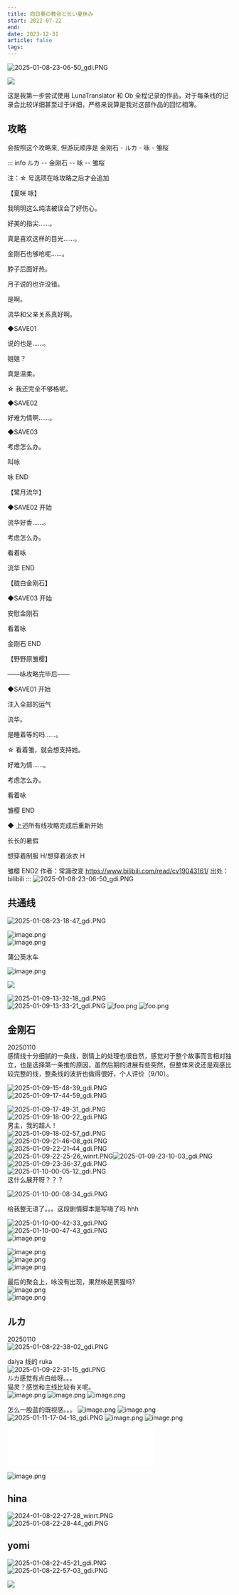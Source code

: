 ```yaml
---
title: 向日葵の教会と长い夏休み
start: 2022-07-22
end:
date: 2023-12-31
article: false
tags:
---
```


![2025-01-08-23-06-50_gdi.PNG](https://oss.naglfar28.com/naglfar28/202501082306963.PNG)  

![](http://oss.naglfar28.com/naglfar28/202312312312490.png)

这是我第一步尝试使用 LunaTranslator 和 Ob 全程记录的作品，对于每条线的记录会比较详细甚至过于详细，严格来说算是我对这部作品的回忆相簿。
## 攻略
会按照这个攻略来, 但游玩顺序是 金刚石 - ルカ - 咏 - 雏桜

::: info
ルカ -- 金刚石 -- 咏 -- 雏桜

注：☆ 号选项在咏攻略之后才会追加

【夏咲 咏】

我明明这么纯洁被误会了好伤心。

好美的指尖……。

真是喜欢这样的目光……。

金刚石也够呛呢……。

脖子后面好热。

月子说的也许没错。

是啊。

流华和父亲关系真好啊。

◆SAVE01

说的也是……。

姐姐？

真是温柔。

☆ 我还完全不够格呢。

◆SAVE02

好难为情啊……。

◆SAVE03

考虑怎么办。

叫咏

咏 END

【鹭月流华】

◆SAVE02 开始

流华好香……。

考虑怎么办。

看着咏

流华 END

【胧白金刚石】

◆SAVE03 开始

安慰金刚石

看着咏

金刚石 END

【野野原雏樱】

——咏攻略完毕后——

◆SAVE01 开始

注入全部的运气

流华。

是睡着等的吗……。

☆ 看着雏，就会想支持她。

好难为情……。

考虑怎么办。

看着咏

雏樱 END

◆ 上述所有线攻略完成后重新开始

长长的暑假

想穿着制服 H/想穿着泳衣 H

雏樱 END2 作者：常識改変 <https://www.bilibili.com/read/cv19043161/> 出处：bilibili
:::
![2025-01-08-23-06-50_gdi.PNG](https://oss.naglfar28.com/naglfar28/202501082306963.PNG)  

## 共通线
![2025-01-08-23-18-47_gdi.PNG](https://oss.naglfar28.com/naglfar28/202501082318149.PNG)

![image.png](http://oss.naglfar28.com/naglfar28/202401020007939.png)  
![image.png](http://oss.naglfar28.com/naglfar28/202401020013267.png)

蒲公英水车

![image.png](http://oss.naglfar28.com/naglfar28/202401021322554.png)

![](http://oss.naglfar28.com/naglfar28/202401021326290.png)

![2025-01-09-13-32-18_gdi.PNG](https://oss.naglfar28.com/naglfar28/202501091332565.PNG)  
![2025-01-09-13-33-21_gdi.PNG](https://oss.naglfar28.com/naglfar28/202501091333323.PNG)
![foo.png](https://oss.naglfar28.com/naglfar28/202501101747856.png)
![foo.png](https://oss.naglfar28.com/naglfar28/202501101748282.png)

## 金刚石
20250110  
感情线十分细腻的一条线，剧情上的处理也很自然，感觉对于整个故事而言相对独立，也是选择第一条推的原因，虽然后期的进展有些突然，但整体来说还是观感比较完整的线，整条线的波折也做得很好，个人评价（9/10）。

![2025-01-09-15-48-39_gdi.PNG](https://oss.naglfar28.com/naglfar28/202501091548702.PNG)  
![2025-01-09-17-44-59_gdi.PNG](https://oss.naglfar28.com/naglfar28/202501091745868.PNG)

![2025-01-09-17-49-31_gdi.PNG](https://oss.naglfar28.com/naglfar28/202501091749837.PNG)  
![2025-01-09-18-00-22_gdi.PNG](https://oss.naglfar28.com/naglfar28/202501091800892.PNG)  
男主，我的超人！  
![2025-01-09-18-02-57_gdi.PNG](https://oss.naglfar28.com/naglfar28/202501091803468.PNG)  
![2025-01-09-21-46-08_gdi.PNG](https://oss.naglfar28.com/naglfar28/202501092149881.PNG)  
![2025-01-09-22-21-44_gdi.PNG](https://oss.naglfar28.com/naglfar28/202501092222106.PNG)  
![2025-01-09-22-25-26_winrt.PNG](https://oss.naglfar28.com/naglfar28/202501092250695.PNG)![2025-01-09-23-10-03_gdi.PNG](https://oss.naglfar28.com/naglfar28/202501092310794.PNG)  
![2025-01-09-23-36-37_gdi.PNG](https://oss.naglfar28.com/naglfar28/202501092336663.PNG)  
![2025-01-10-00-05-12_gdi.PNG](https://oss.naglfar28.com/naglfar28/202501100005217.PNG)  
这什么展开呀？？？  

![2025-01-10-00-08-34_gdi.PNG](https://oss.naglfar28.com/naglfar28/202501100008498.PNG)

给我整无语了。。。这段剧情脚本是写嗨了吗 hhh

![2025-01-10-00-42-33_gdi.PNG](https://oss.naglfar28.com/naglfar28/202501100042257.PNG)  
![2025-01-10-00-47-43_gdi.PNG](https://oss.naglfar28.com/naglfar28/202501100047037.PNG)  
![image.png](https://oss.naglfar28.com/naglfar28/202501100050788.png)

![image.png](https://oss.naglfar28.com/naglfar28/202501100103324.png)  
![image.png](https://oss.naglfar28.com/naglfar28/202501100114846.png)  
![image.png](https://oss.naglfar28.com/naglfar28/202501100132054.png)

最后的聚会上，咏没有出现，果然咏是黑猫吗?  
![image.png](https://oss.naglfar28.com/naglfar28/202501100136098.png)  
![image.png](https://oss.naglfar28.com/naglfar28/202501100137629.png)

## ルカ
20250110  
![2025-01-08-22-38-02_gdi.PNG](https://oss.naglfar28.com/naglfar28/202501082238575.PNG)

daiya 线的 ruka  
![2025-01-09-22-31-15_gdi.PNG](https://oss.naglfar28.com/naglfar28/202501092231850.PNG)  
ルカ感觉有点白给呀。。。  
猫灵？感觉和主线比较有关呢。  
![image.png](https://oss.naglfar28.com/naglfar28/202501101743227.png)
![image.png](https://oss.naglfar28.com/naglfar28/202501101752088.png)
![image.png](https://oss.naglfar28.com/naglfar28/202501111526809.png)

怎么一股蓝的既视感。。。
![image.png](https://oss.naglfar28.com/naglfar28/202501111556329.png)
![image.png](https://oss.naglfar28.com/naglfar28/202501111605491.png)
![2025-01-11-17-04-18_gdi.PNG](https://oss.naglfar28.com/naglfar28/202501111709910.PNG)
![image.png](https://oss.naglfar28.com/naglfar28/202501111838428.png)
![image.png](https://oss.naglfar28.com/naglfar28/202501111841962.png)

<iframe frameborder="no" border="0" marginwidth="0" marginheight="0" width=330 height=86 src="//music.163.com/outchain/player?type=2&id=28699486&auto=0&height=66"></iframe>

![image.png](https://oss.naglfar28.com/naglfar28/202501111852514.png)

## hina
![2024-01-08-22-27-28_winrt.PNG](https://oss.naglfar28.com/naglfar28/202501082227644.PNG)  
![2025-01-08-22-28-44_gdi.PNG](https://oss.naglfar28.com/naglfar28/202501082228152.PNG)

## yomi

![2025-01-08-22-45-21_gdi.PNG](https://oss.naglfar28.com/naglfar28/202501082249532.PNG)  
![2025-01-08-22-57-03_gdi.PNG](https://oss.naglfar28.com/naglfar28/202501082257226.PNG)

![](https://oss.naglfar28.com/naglfar28/202501091327378.PNG)

